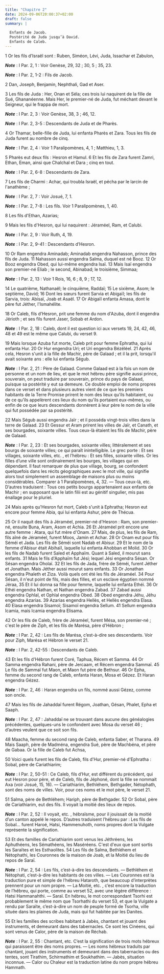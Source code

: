 ```yaml
---
title: "Chapitre 2"
date: 2024-09-06T20:00:37+02:00
draft: false
summary: |
  
  Enfants de Jacob.
  Postérité de Juda jusqu’à David.
  Enfants de Caleb.
---
```



1 Or les fils d'Israël sont : Ruben, Siméon, Lévi, Juda, Issachar et Zabulon,

***Note*** :  I Par. 2, 1 : Voir Genèse, 29, 32 ; 30, 5 ; 35, 23.

***Note*** :  I Par. 2, 1-2 : Fils de Jacob.

2 Dan, Joseph, Benjamin, Nephthali, Gad et Aser.


3 Les fils de Juda : Her, Onan et Séla; ces trois lui naquirent de la fille de Sué, Ghananéenne. Mais Her, le premier-né de Juda, fut méchant devant le Seigneur, qui le frappa de mort.

***Note*** :  I Par. 2, 3 : Voir Genèse, 38, 3 ; 46, 12.

***Note*** :  I Par. 2, 3-5 : Descendants de Juda et de Pharès.

4 Or Thamar, belle-fille de Juda, lui enfanta Pharès et Zara. Tous les fils de Juda furent au nombre de cinq.

***Note*** :  I Par. 2, 4 : Voir 1 Paralipomènes, 4, 1 ; Matthieu, 1, 3.


5 Pharès eut deux fils : Hesron et Hamul. 6 Et les fils de Zara furent Zamri, Ethan, Eman, ainsi que Chalchal et Dara ; cinq en tout.

***Note*** :  I Par. 2, 6-8 : Descendants de Zara.

7 Les fils de Charmi : Achar, qui troubla Israël, et pécha par le larcin de l'anathème ;

***Note*** :  I Par. 2, 7 : Voir Josué, 7, 1.

***Note*** :  I Par. 2, 7-8 : Les fils. Voir 1 Paralipomènes, 1, 40.

8 Les fils d'Ethan, Azarias;


9 Mais les fils d'Hesron, qui lui naquirent : Jéraméel, Ram, et Calubi.

***Note*** :  I Par. 2, 9 : Voir Ruth, 4, 19.

***Note*** :  I Par. 2, 9-41 : Descendants d’Hesron.


10 Or Ram engendra Aminadab; Aminadab engendra Nahasson, prince des fils de Juda. 11 Nahasson aussi engendra Salma, duquel est né Booz. 12 Or Booz engendra Obed, qui lui-même engendra Isaï. 13 Mais Isaï engendra son premier-né Eliab ; le second, Abinabad; le troisième, Simmaa;

***Note*** :  I Par. 2, 13 : Voir 1 Rois, 16, 6 ; 8, 9 ; 17, 12.

14 Le quatrième, Nathanaël; le cinquième, Raddaï; 15 Le sixième, Asom; le septième, David; 16 Dont les sœurs furent Sarvia et Abigaïl; les fils de Sarvia, trois: Abisaï, Joab et Asaël. 17 Or Abigaïl enfanta Amasa, dont le père fut Jéther, l'Ismahélite.


18 Or Caleb, fils d'Hesron, prit une femme du nom d'Azuba, dont il engendra Jérioth ; et ses fils furent Jaser, Sobab et Ardon.

***Note*** :  I Par. 2, 18 : Caleb, dont il est question ici aux versets 19, 24, 42, 46, 48 et 49 est le même que Calubi, du verset 9.

19 Mais lorsque Azuba fut morte, Caleb prit pour femme Ephratha, qui lui enfanta Hur. 20 Or Hur engendra Uri; et Uri engendra Bézéléel. 21 Après cela, Hesron s'unit à la fille de Machir, père de Galaad ; et il la prit, lorsqu'il avait soixante ans : elle lui enfanta Ségub.

***Note*** :  I Par. 2, 21 : Père de Galaad. Comme Galaad est à la fois un nom de personne et un nom de lieu, et que le mot hébreu père signifie aussi prince, souverain, on peut traduire par souverain, prince du pays de Galaad, puisque sa postérité y eut sa demeure. Ce double emploi de noms propres dans ce verset et dans plusieurs autres vient de ce que les premiers habitants de la Terre Promise prirent le nom des lieux qu’ils habitaient, ou de ce qu’ils appelèrent ces lieux du nom qu’ils portaient eux-mêmes, ou enfin de ce que leurs descendants donnèrent à leur père le nom de la ville qui fut possédée par sa postérité.

22 Mais Ségub aussi engendra Jaïr ; et il posséda vingt-trois villes dans la terre de Galaad. 23 Et Gessur et Aram prirent les villes de Jaïr, et Canath, et ses bourgades, soixante villes. Tous ceux-là étaient les fils de Machir, père de Galaad.

***Note*** :  I Par. 2, 23 : Et ses bourgades, soixante villes; littéralement et ses bourgs de soixante villes; ce qui paraît inintelligible. Le grec porte : Et ses villages, soixante villes, etc. , et l’hébreu : Et ses filles, soixante villes. Or les filles d’une ville sont ordinairement les bourges, les villages qui en dépendant. Il faut remarquer de plus que village, bourg, se confondent quelquefois dans les récits géographiques avec le mot ville, qui signifie alors tout simplement un assemblage de maisons plus ou moins considérables. Comparer à 1 Paralipomènes, 4, 32. ― Tous ceux-là, etc. D’autres traduisent : Tous ces petits bourgs appartenaient aux enfants de Machir ; en supposant que le latin filii est au génitif singulier, mis pas énallage pour le pluriel.

24 Mais après qu'Hesron fut mort, Caleb s'unit à Ephratha; Hesron eut encore pour femme Abia, qui lui enfanta Ashur, père de Thécua.


25 Or il naquit des fils à Jéraméel, premier-né d'Hesron : Ram, son premier-né, ensuite Buna, Aram, Asom et Achia. 26 Et Jéraméel prit encore une autre femme : Atara, qui fut mère d'Onam. 27 Mais, de plus, les fils de Ram, fils aîné de Jéraméel, furent Moos, Jamin et Achar. 28 Or Onam eut pour fils Séméi et Jada. Les fils de Séméi sont Nadab et Abisur. 29 Et le nom de la femme d'Abisur était Abihaïl, laquelle lui enfanta Ahobban et Molid. 30 Or les fils de Nadab furent Saled et Apphaïm. Quant à Saled, il mourut sans enfants. 31 Mais le fils d'Apphaïm fut Jési; lequel Jési engendra Sésan. Or Sésan engendra Oholaï. 32 Et les fils de Jada, frère de Séméi, furent Jéther et Jonathan. Mais Jéther aussi mourut sans enfants. 33 Or Jonathan engendra Phaleth et Ziza. Voilà quels ont été les fils de Jéraméel. 34 Pour Sésan, il n'eut point de fils, mais des filles, et un esclave égyptien nommé Jéraa, 35 Et il lui donna sa fille pour femme, laquelle lui enfanta Ethéi. 36 Or Ethéi engendra Nathan, et Nathan engendra Zabad. 37 Zabad
aussi engendra Ophlal, et Ophlal engendra Obed. 38 Obed engendra Jéhu, Jéhu engendra Azarias. 39 Azarias engendra Hellès, et Hellès engendra Elasa. 40 Elasa engendra Sisamoï; Sisamoï engendra Sellum. 41 Sellum engendra Icamia, mais Icamia engendra Elisama.


42 Or les fils de Caleb, frère de Jéraméel, furent Mésa, son premier-né ; c'est le père de Ziph, et les fils de Marésa, père d'Hébron ;

***Note*** :  I Par. 2, 42 : Les fils de Marésa, c’est-à-dire ses descendants. Voir pour Ziph, Marésa et Hébron le verset 21.

***Note*** :  I Par. 2, 42-55 : Descendants de Caleb.

43 Et les fils d'Hébron furent Coré, Taphua, Récem et Samma. 44 Or Samma engendra Rahani, père de Jercaam, et Récem engendra Sammaï. 45 Le fils de Sammaï fut Maon, et Maon fut père de Bethsur. 46 Or Epha, femme du second rang de Caleb, enfanta Haran, Mosa et Gézez. Et Haran engendra Gézez.

***Note*** :  I Par. 2, 46 : Haran engendra un fils, nommé aussi Gézez, comme son oncle.

47 Mais les fils de Jahaddaï furent Régom, Joathan, Gésan, Phalet, Epha et Saaph.

***Note*** :  I Par. 2, 47 : Jahaddaï ne se trouvant dans aucune des généalogies précédentes, quelques-uns le confondent avec Mosa du verset 46 ; d’autres veulent que ce soit son fils.

48 Maacha, femme du second rang de Caleb, enfanta Saber, et Tharana. 49 Mais Saaph, père de Madména, engendra Sué, père de Machbéna, et père de Gabaa. Or la fille de Caleb fut Achsa,


50 Voici quels furent les fils de Caleb, fils d'Hur, premier-né d'Ephratha : Sobal, père de Cariathiarim;

***Note*** :  I Par. 2, 50-51 : Ce Caleb, fils d’Hur, est différent du précédent, qui eut Hesron pour père, et de Caleb, fils de Jéphoné, dont la fille se nommait Axa (voir Josué, 15, 16). ― Cariathiarim, Bethléhem, Bethgader, Nétophath, sont des noms de villes. Voir, pour ces noms et le mot père, le verset 21.

51 Salma, père de Bethléhem; Hariph, père de Bethgader. 52 Or Sobal, père de Cariathiarim, eut des fils. Il voyait la moitié des lieux de repos.

***Note*** :  I Par. 2, 52 : Il voyait, etc. , hébraïsme, pour il jouissait de la moitié d’un canton appelé le repos. D’autres traduisent l’hébreu par : Les fils de Sobal… furent Haroé, Hatsi, Hammenuhoth, noms propres dont la Vulgate représente la signification.

53 Et des familles de Cariathiarim sont venus les Jéthréens, les Aphuthéens, les Sémathéens, les Maséréens. C'est d'eux que sont sortis les Saraïtes et les Esthaolites. 54 Les fils de Salma, Bethléhem et Nétophathi, les Couronnes de la maison de Joab, et la Moitié du lieu de repos de Saraï.

***Note*** :  I Par. 2, 54 : Les fils, c’est-à-dire les descendants. ― Bethléhem et Nétophati, c’est-à-dire les habitants de ces villes. ― Les Couronnes est la traduction pure et simple de l’hébreu Hataroth, que beaucoup d’interprètes prennent pour un nom propre. ― La Moitié, etc. , c’est encore la traduction de l’hébreu, qui porte, comme au verset 52, avec une légère différence : Hatsi Hammanahthi. ― Saraï. En hébreu, le mot correspondant Tsorhi est probablement le même nom que Tsorhathi du verset 53, et que la Vulgate a rendu par Saraïte, c’est-à-dire un nom de peuple formé de Tsorha, ville située dans les plaines de Juda, mais qui fut habitée par les Danites.

55 Et les familles des scribes habitant à Jabès, chantant et jouant des instruments, et demeurant dans des tabernacles. Ce sont les Cinéens, qui sont venus de Calor, père de la maison de Réchab.

***Note*** :  I Par. 2, 55 : Chantant, etc. C’est la signification de trois mots hébreux qui paraissent être des noms propres. ― Les noms hébreux traduits par chantant, jouant des instruments et demeurant dans des tabernacles ou des tentes, sont Tirathim, Schirmathim et Soukhathim. ― Jabès, situation inconnue. ― Calor ou Chaleur est la traduction latine du nom propre hébreu Hammath.

